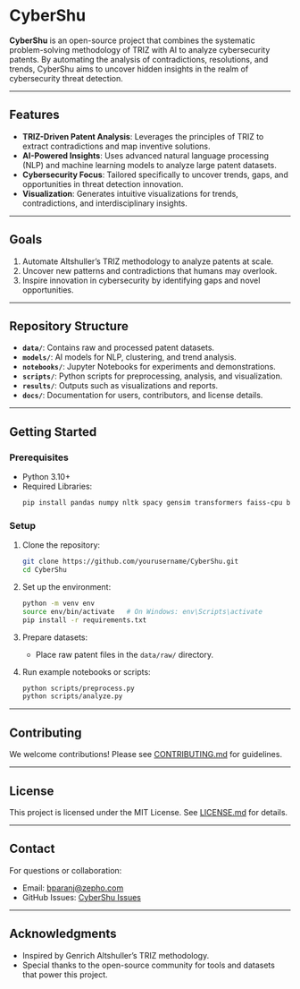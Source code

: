 # CyberShu

**CyberShu** is an open-source project that combines the systematic problem-solving methodology of TRIZ with AI to analyze cybersecurity patents. By automating the analysis of contradictions, resolutions, and trends, CyberShu aims to uncover hidden insights in the realm of cybersecurity threat detection.

---

## **Features**
- **TRIZ-Driven Patent Analysis**: Leverages the principles of TRIZ to extract contradictions and map inventive solutions.
- **AI-Powered Insights**: Uses advanced natural language processing (NLP) and machine learning models to analyze large patent datasets.
- **Cybersecurity Focus**: Tailored specifically to uncover trends, gaps, and opportunities in threat detection innovation.
- **Visualization**: Generates intuitive visualizations for trends, contradictions, and interdisciplinary insights.

---

## **Goals**
1. Automate Altshuller’s TRIZ methodology to analyze patents at scale.
2. Uncover new patterns and contradictions that humans may overlook.
3. Inspire innovation in cybersecurity by identifying gaps and novel opportunities.

---

## **Repository Structure**
- **`data/`**: Contains raw and processed patent datasets.
- **`models/`**: AI models for NLP, clustering, and trend analysis.
- **`notebooks/`**: Jupyter Notebooks for experiments and demonstrations.
- **`scripts/`**: Python scripts for preprocessing, analysis, and visualization.
- **`results/`**: Outputs such as visualizations and reports.
- **`docs/`**: Documentation for users, contributors, and license details.

---

## **Getting Started**
### **Prerequisites**
- Python 3.10+
- Required Libraries:
  ```bash
  pip install pandas numpy nltk spacy gensim transformers faiss-cpu bertopic matplotlib plotly scikit-learn
  ```

### **Setup**
1. Clone the repository:
   ```bash
   git clone https://github.com/yourusername/CyberShu.git
   cd CyberShu
   ```

2. Set up the environment:
   ```bash
   python -m venv env
   source env/bin/activate   # On Windows: env\Scripts\activate
   pip install -r requirements.txt
   ```

3. Prepare datasets:
   - Place raw patent files in the `data/raw/` directory.

4. Run example notebooks or scripts:
   ```bash
   python scripts/preprocess.py
   python scripts/analyze.py
   ```

---

## **Contributing**
We welcome contributions! Please see [CONTRIBUTING.md](docs/CONTRIBUTING.md) for guidelines.

---

## **License**
This project is licensed under the MIT License. See [LICENSE.md](docs/LICENSE.md) for details.

---

## **Contact**
For questions or collaboration:
- Email: bparanj@zepho.com
- GitHub Issues: [CyberShu Issues](https://github.com/yourusername/CyberShu/issues)

---

## **Acknowledgments**
- Inspired by Genrich Altshuller’s TRIZ methodology.
- Special thanks to the open-source community for tools and datasets that power this project.
```
